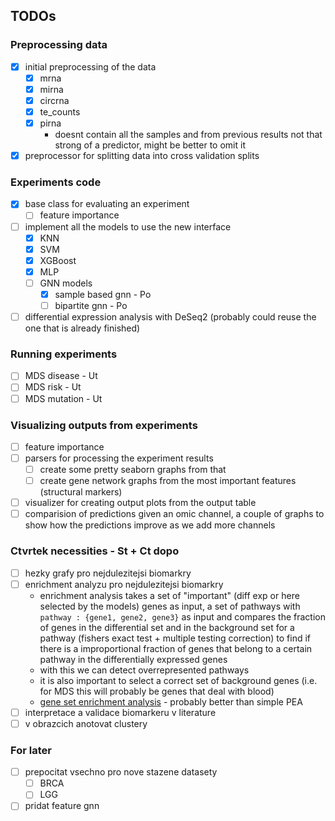 ## TODOs

### Preprocessing data
- [x] initial preprocessing of the data
  - [x] mrna
  - [x] mirna
  - [x] circrna
  - [x] te_counts
  - [x] pirna
    - doesnt contain all the samples and from previous results not that strong of a predictor, might be better to omit it
- [x] preprocessor for splitting data into cross validation splits

### Experiments code
- [x] base class for evaluating an experiment
  - [ ] feature importance
- [ ] implement all the models to use the new interface
  - [x] KNN
  - [x] SVM
  - [x] XGBoost
  - [x] MLP
  - [ ] GNN models
    - [x] sample based gnn - Po
    - [ ] bipartite gnn - Po
- [ ] differential expression analysis with DeSeq2 (probably could reuse the one that is already finished)

### Running experiments
- [ ] MDS disease - Ut
- [ ] MDS risk - Ut
- [ ] MDS mutation - Ut

### Visualizing outputs from experiments
- [ ] feature importance
- [ ] parsers for processing the experiment results
  - [ ] create some pretty seaborn graphs from that
  - [ ] create gene network graphs from the most important features (structural markers)
- [ ] visualizer for creating output plots from the output table
- [ ] comparision of predictions given an omic channel, a couple of graphs to show how the predictions improve as we add more channels

### Ctvrtek necessities - St + Ct dopo
- [ ] hezky grafy pro nejdulezitejsi biomarkry
- [ ] enrichment analyzu pro nejdulezitejsi biomarkry
  - enrichment analysis takes a set of "important" (diff exp or here selected by the models) genes as input,
  a set of pathways with `pathway : {gene1, gene2, gene3}` as input and compares the fraction of genes in the differential set and in the background set for a pathway (fishers exact test + multiple testing correction) to find if there is a improportional fraction of genes that belong to a certain pathway in the differentially expressed genes
  - with this we can detect overrepresented pathways
  - it is also important to select a correct set of background genes (i.e. for MDS this will probably be genes that deal with blood)
  - [gene set enrichment analysis](https://www.youtube.com/watch?v=egO7Lt92gDY&t) - probably better than simple PEA
- [ ] interpretace a validace biomarkeru v literature
- [ ] v obrazcich anotovat clustery

### For later
- [ ] prepocitat vsechno pro nove stazene datasety
  - [ ] BRCA
  - [ ] LGG
- [ ] pridat feature gnn
